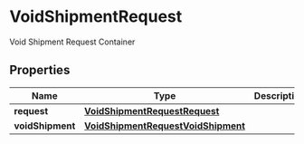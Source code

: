 

# VoidShipmentRequest

Void Shipment Request Container

## Properties

| Name | Type | Description | Notes |
|------------ | ------------- | ------------- | -------------|
|**request** | [**VoidShipmentRequestRequest**](VoidShipmentRequestRequest.md) |  |  |
|**voidShipment** | [**VoidShipmentRequestVoidShipment**](VoidShipmentRequestVoidShipment.md) |  |  |



